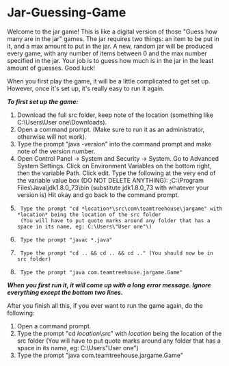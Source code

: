 # Jar-Guessing-Game

Welcome to the jar game! This is like a digital version of those "Guess how many are in the jar" games.
The jar requires two things: an item to be put in it, and a max amount to put in the jar.
A new, random jar will be produced every game, with any number of items between 0 and the max number specified in the jar.
Your job is to guess how much is in the jar in the least amount of guesses. Good luck!

When you first play the game, it will be a little complicated to get set up. However, once it's set up, it's really
easy to run it again.

***To first set up the game:***

1.	Download the full src folder, keep note of the location (something like C:\Users\User one\Downloads).
2.	Open a command prompt. (Make sure to run it as an administrator, otherwise will not work).
3.	Type the prompt "java -version" into the command prompt and make note of the version number.
4.	Open Control Panel -> System and Security -> System. Go to Advanced System Settings.
	Click on Environment Variables on the bottom right, then the variable Path. Click edit.
   	Type the following at the very end of the variable value box (DO NOT DELETE ANYTHING):
     	;C:\Program Files\Java\jdk1.8.0_73\bin (substitute jdk1.8.0_73 with whatever your version is)
     	Hit okay and go back to the command prompt.
5.   	Type the prompt "cd *location*\src\com\teamtreehouse\jargame" with *location* being the location of the src folder
     	(You will have to put quote marks around any folder that has a space in its name, eg: C:\Users\"User one"\)
6.   	Type the prompt "javac *.java"
7.   	Type the prompt "cd .. && cd .. && cd .." (You should now be in src folder)
8.   	Type the prompt "java com.teamtreehouse.jargame.Game"

***When you first run it, it will come up with a long error message. Ignore everything except the bottom two lines.***

After you finish all this, if you ever want to run the game again, do the following:

1.	Open a command prompt.
2.	Type the prompt "cd *location*\src" with *location* being the location of the src folder
     	(You will have to put quote marks around any folder that has a space in its name, eg: C:\Users\"User one"\)
3.	Type the prompt "java com.teamtreehouse.jargame.Game"
